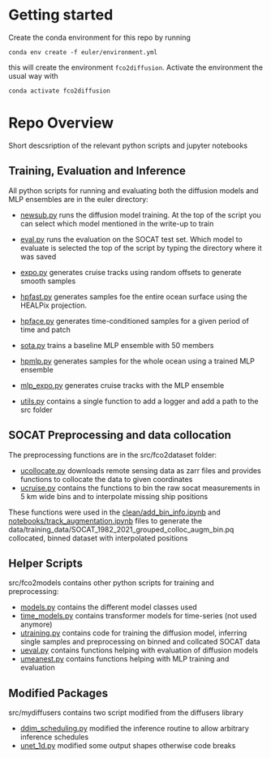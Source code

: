 # Getting started
Create the conda environment for this repo by running
```
conda env create -f euler/environment.yml
```
this will create the environment ```fco2diffusion```. Activate the environment the usual way with
```
conda activate fco2diffusion
```


# Repo Overview
Short descsription of the relevant python scripts and jupyter notebooks
 
## Training, Evaluation and Inference
All python scripts for running and evaluating both the diffusion models and MLP ensembles are in the euler directory:

- [newsub.py](https://github.com/ebrusoni/fco2diffusion/blob/main/euler/newsub.py) runs the diffusion model training. At the top of the script you can select which model mentioned in the write-up to train
- [eval.py](https://github.com/ebrusoni/fco2diffusion/blob/main/euler/euler.py) runs the evaluation on the SOCAT test set. Which model to evaluate is selected the top of the script by typing the directory where it was saved
- [expo.py](https://github.com/ebrusoni/fco2diffusion/blob/main/euler/euler.py) generates cruise tracks using random offsets to generate smooth samples 
- [hpfast.py](https://github.com/ebrusoni/fco2diffusion/blob/main/euler/hpfast.py) generates samples foe the entire ocean surface using the HEALPix projection. 
- [hpface.py](https://github.com/ebrusoni/fco2diffusion/blob/main/euler/hpface.py) generates time-conditioned samples for a given period of time and patch

- [sota.py](https://github.com/ebrusoni/fco2diffusion/blob/main/euler/sota.py) trains a baseline MLP ensemble with 50 members
- [hpmlp.py](https://github.com/ebrusoni/fco2diffusion/blob/main/euler/hpmlp.py) generates samples for the whole ocean using a trained MLP ensemble
- [mlp_expo.py](https://github.com/ebrusoni/fco2diffusion/blob/main/euler/mlp_expo.py) generates cruise tracks with the MLP ensemble

- [utils.py](https://github.com/ebrusoni/fco2diffusion/blob/main/euler/utils.py) contains a single function to add a logger and add a path to the src folder

## SOCAT Preprocessing and data collocation
The preprocessing functions are in the src/fco2dataset folder:

- [ucollocate.py](https://github.com/ebrusoni/fco2diffusion/tree/main/src/fco2dataset/ucollocate.py) downloads remote sensing data as zarr files and provides functions to collocate the data to given coordinates
- [ucruise.py](https://github.com/ebrusoni/fco2diffusion/tree/main/src/fco2dataset/ucruise.py)  contains the functions to bin the raw socat measurements in 5 km wide bins and to interpolate missing ship positions

These functions were used in the [clean/add_bin_info.ipynb](https://github.com/ebrusoni/fco2diffusion/blob/main/clean/add_bin_info.ipynb) and [notebooks/track_augmentation.ipynb](https://github.com/ebrusoni/fco2diffusion/blob/main/notebooks/track_augmentation.ipynb) files to generate the 
data/training_data/SOCAT_1982_2021_grouped_colloc_augm_bin.pq collocated, binned dataset with interpolated positions

## Helper Scripts
src/fco2models contains other python scripts for training and preprocessing:

- [models.py](https://github.com/ebrusoni/fco2diffusion/blob/main/src/fco2models/models.py) contains the different model classes used
- [time_models.py](https://github.com/ebrusoni/fco2diffusion/blob/main/src/fco2models/time_models.py) contains transformer models for time-series (not used anymore)
- [utraining.py](https://github.com/ebrusoni/fco2diffusion/blob/main/src/fco2models/utraining.py) contains code for training the diffusion model, inferring single samples and preprocessing on binned and collcated SOCAT data
- [ueval.py](https://github.com/ebrusoni/fco2diffusion/blob/main/src/fco2models/ueval.py) contains functions helping with evaluation of diffusion models
- [umeanest.py](https://github.com/ebrusoni/fco2diffusion/blob/main/src/fco2models/unmeanest.py) contains functions helping with MLP training and evaluation

## Modified Packages
src/mydiffusers contains two script modified from the diffusers library
- [ddim_scheduling.py](https://github.com/ebrusoni/fco2diffusion/blob/main/src/mydiffusers/scheduling_ddim.py) modified the inference routine to allow arbitrary inference schedules
- [unet_1d.py](https://github.com/ebrusoni/fco2diffusion/blob/main/src/mydiffusers/unet_1d.py) modified some output shapes otherwise code breaks


